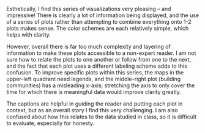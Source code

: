 
Esthetically, I find this series of visualizations very pleasing – and impressive! There is clearly a lot of information being displayed, and the use of a series of plots rather than attempting to combine everything onto 1-2 plots makes sense. The color schemes are each relatively simple, which helps with clarity. 

However, overall there is far too much complexity and layering of information to make these plots accessible to a non-expert reader. I am not sure how to relate the plots to one another or follow from one to the next, and the fact that each plot uses a different labeling scheme adds to this confusion. To improve specific plots within this series, the maps in the upper-left quadrant need legends, and the middle-right plot (building communities) has a misleading x-axis; stretching the axis to only cover the time for which there is meaningful data would improve clarity greatly.

The captions are helpful in guiding the reader and putting each plot in context, but as an overall story I find this very challenging. I am also confused about how this relates to the data studied in class, so it is difficult to evaluate, especially for honesty.

